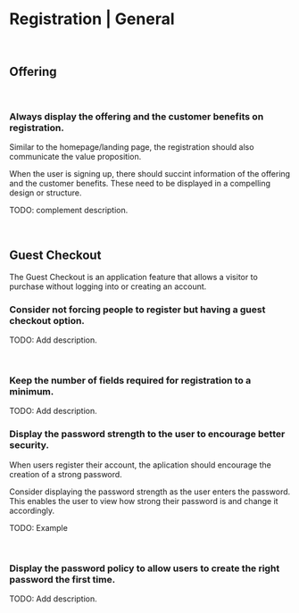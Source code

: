 # Registration | General
<br>


## Offering
<br>


### Always display the offering and the customer benefits on registration.

Similar to the homepage/landing page, the registration should also communicate the value proposition.

When the user is signing up, there should succint information of the offering and the customer benefits. These need to be displayed in a compelling design or structure.

TODO: complement description.

<br>


## Guest Checkout

The Guest Checkout is an application feature that allows a visitor to purchase without logging into or creating an account.
<br>

### Consider not forcing people to register but having a guest checkout option.

TODO: Add description.

<br>


### Keep the number of fields required for registration to a minimum.

TODO: Add description.
<br>



### Display the password strength to the user to encourage better security.

When users register their account, the aplication should encourage the creation of a strong password.

Consider displaying the password strength as the user enters the password. This enables the user to view how strong their password is and change it accordingly.


TODO: Example

<br>


### Display the password policy to allow users to create the right password the first time.

TODO: Add description.

<br>


